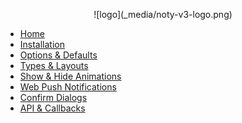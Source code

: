 <p align="center">
![logo](_media/noty-v3-logo.png)
</p>

- [Home](/)
- [Installation](installation.md)
- [Options & Defaults](options.md)
- [Types & Layouts](types.md)
- [Show & Hide Animations](animations.md)
- [Web Push Notifications](push.md)
- [Confirm Dialogs](confirm.md)
- [API & Callbacks](api.md)

